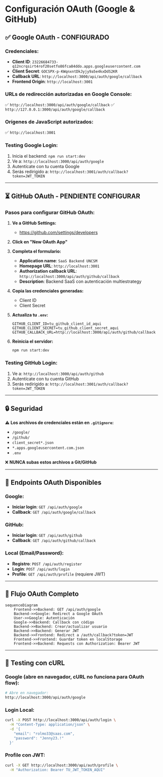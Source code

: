 # Configuración OAuth (Google & GitHub)

## ✅ Google OAuth - CONFIGURADO

### Credenciales:

- **Client ID**: `23226684733-q12ncrqsirt4rof20setfo86fca84ddo.apps.googleusercontent.com`
- **Client Secret**: `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`
- **Callback URL**: `http://localhost:3000/api/auth/google/callback`
- **Frontend Origin**: `http://localhost:3001`

### URLs de redirección autorizadas en Google Console:

✅ `http://localhost:3000/api/auth/google/callback`
✅ `http://127.0.0.1:3000/api/auth/google/callback`

### Orígenes de JavaScript autorizados:

✅ `http://localhost:3001`

### Testing Google Login:

1. Inicia el backend: `npm run start:dev`
2. Ve a: `http://localhost:3000/api/auth/google`
3. Autentícate con tu cuenta Google
4. Serás redirigido a: `http://localhost:3001/auth/callback?token=JWT_TOKEN`

---

## ⏳ GitHub OAuth - PENDIENTE CONFIGURAR

### Pasos para configurar GitHub OAuth:

1. **Ve a GitHub Settings:**
   - https://github.com/settings/developers

2. **Click en "New OAuth App"**

3. **Completa el formulario:**
   - **Application name**: `SaaS Backend UNCSM`
   - **Homepage URL**: `http://localhost:3001`
   - **Authorization callback URL**: `http://localhost:3000/api/auth/github/callback`
   - **Description**: Backend SaaS con autenticación multiestrategy

4. **Copia las credenciales generadas:**
   - Client ID
   - Client Secret

5. **Actualiza tu `.env`:**

   ```env
   GITHUB_CLIENT_ID=tu_github_client_id_aqui
   GITHUB_CLIENT_SECRET=tu_github_client_secret_aqui
   GITHUB_CALLBACK_URL=http://localhost:3000/api/auth/github/callback
   ```

6. **Reinicia el servidor:**
   ```bash
   npm run start:dev
   ```

### Testing GitHub Login:

1. Ve a: `http://localhost:3000/api/auth/github`
2. Autentícate con tu cuenta GitHub
3. Serás redirigido a: `http://localhost:3001/auth/callback?token=JWT_TOKEN`

---

## 🔒 Seguridad

⚠️ **Los archivos de credenciales están en `.gitignore`:**

- `/google/`
- `/github/`
- `client_secret*.json`
- `*.apps.googleusercontent.com.json`
- `.env`

❌ **NUNCA subas estos archivos a Git/GitHub**

---

## 📝 Endpoints OAuth Disponibles

### Google:

- **Iniciar login**: `GET /api/auth/google`
- **Callback**: `GET /api/auth/google/callback`

### GitHub:

- **Iniciar login**: `GET /api/auth/github`
- **Callback**: `GET /api/auth/github/callback`

### Local (Email/Password):

- **Registro**: `POST /api/auth/register`
- **Login**: `POST /api/auth/login`
- **Profile**: `GET /api/auth/profile` (requiere JWT)

---

## 🎯 Flujo OAuth Completo

```mermaid
sequenceDiagram
    Frontend->>Backend: GET /api/auth/google
    Backend->>Google: Redirect a Google OAuth
    User->>Google: Autenticación
    Google->>Backend: Callback con código
    Backend->>Backend: Crear/actualizar usuario
    Backend->>Backend: Generar JWT
    Backend->>Frontend: Redirect a /auth/callback?token=JWT
    Frontend->>Frontend: Guardar token en localStorage
    Frontend->>Backend: Requests con Authorization: Bearer JWT
```

---

## 🧪 Testing con cURL

### Google (abre en navegador, cURL no funciona para OAuth flow):

```bash
# Abre en navegador:
http://localhost:3000/api/auth/google
```

### Login Local:

```bash
curl -X POST http://localhost:3000/api/auth/login \
  -H "Content-Type: application/json" \
  -d '{
    "email": "rolmo33@saas.com",
    "password": "Jenny23.!"
  }'
```

### Profile con JWT:

```bash
curl -X GET http://localhost:3000/api/auth/profile \
  -H "Authorization: Bearer TU_JWT_TOKEN_AQUI"
```
